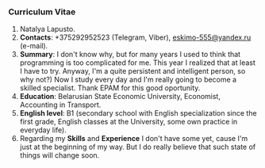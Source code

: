 ### **Curriculum Vitae**
1. Natalya Lapusto.
2. **Contacts**: +375292952523 (Telegram, Viber), eskimo-555@yandex.ru (e-mail).
3. **Summary**: I don't know why, but for many years I used to think that programming is too complicated for me. This year I realized that at least I  have to try. Anyway, I'm a quite persistent and intelligent person, so why not?) Now I study every day and I'm really going to become a skilled specialist. Thank EPAM for this good oportunity.
4. **Education**: Belarusian State Economic University, Economist, Accounting in Transport.
5. **English level**: B1 (secondary school with English specialization since the first grade, English classes at the University, some own practice in everyday life).
6. Regarding my  **Skills** and **Experience** I don't have some yet, cause I'm just at the beginning of my way. But I do really believe that such state of things will change soon.
 
